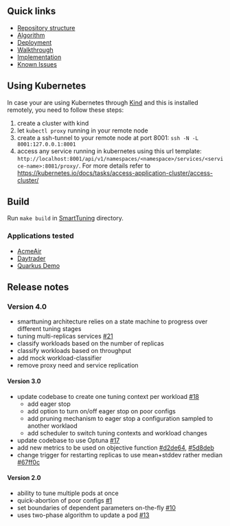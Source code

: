 ## Quick links

* [Repository structure](optimization/README.md)
* [Algorithm](optimization/docs/README.md)
* [Deployment](optimization/manifests/README.md)
* [Walkthrough](WALKTHROUGH.md)
* [Implementation](optimization/smarttuning/README.md)
* [Known Issues](KNOWN_ISSUES.md)

## Using Kubernetes

In case your are using Kubernetes through [Kind](https://kind.sigs.k8s.io/) and
this is installed remotely, you need to follow these steps:

1. create a cluster with kind
2. let `kubectl proxy` running in your remote node
3. create a ssh-tunnel to your remote node at port 8001: `ssh -N -L 8001:127.0.0.1:8001`
4. access any service running in kubernetes using this url template: `http://localhost:8001/api/v1/namespaces/<namespace>/services/<service-name>:8081/proxy/`. For more details refer to <https://kubernetes.io/docs/tasks/access-application-cluster/access-cluster/>

## Build

Run `make build` in [SmartTuning](optimization/) directory.

### Applications tested

* [AcmeAir](https://github.com/adalrsjr1/acmeair-monolithic-java)
* [Daytrader](https://github.com/adalrsjr1/sample.daytrader8)
* [Quarkus Demo](https://github.com/adalrsjr1/quarkusRestCrudDemo)

## Release notes

### Version 4.0
* smarttuning architecture relies on a state machine to progress over different
  tuning stages
* tuning multi-replicas services [#21](/../../issues/21)
* classify workloads based on the number of replicas
* classify workloads based on throughput
* add mock workload-classifier
* remove proxy need and service replication
#### Version 3.0
* update codebase to create one tuning context per workload [#18](/../../issues/18)
  * add eager stop
  * add option to turn on/off eager stop on poor configs
  * add pruning mechanism to eager stop a configuration sampled to another
    worklaod
  * add scheduler to switch tuning contexts and workload changes
* update codebase to use Optuna [#17](/../../issues/17)
* add new metrics to be used on objective function
  [#d2de64](https://github.ibm.com/Adalberto/smart-tuning/pull/17/commits/d2de64ef49e0a5b768fd4f7e24fb9a46040871d7), [#5d8deb](https://github.ibm.com/Adalberto/smart-tuning/pull/17/commits/5d8deb56a06aeb9276e36e51c52d31fc659aefe6)
* change trigger for restarting replicas to use mean+stddev rather median
  [#67ff0c](https://github.ibm.com/Adalberto/smart-tuning/commit/d2de64ef49e0a5b768fd4f7e24fb9a46040871d7)

#### Version 2.0
* ability to tune multiple pods at once
* quick-abortion of poor configs  [#1](/../../issues/1)
* set boundaries of dependent parameters on-the-fly [#10](/../../issues/10)
* uses two-phase algorithm to update a pod [#13](/../../issues/13)
